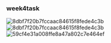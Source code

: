 ### week4task

![8dbf7f20b7fccaac84615f8fede4c3b](https://github.com/letian7/MCA-2023/assets/146345116/4bf113df-cc54-4087-8829-b3134bc5f79c)
![8dbf7f20b7fccaac84615f8fede4c3b](https://github.com/letian7/MCA-2023/assets/146345116/138bf9de-9b85-4bbf-b680-973a8434d28e)
![59cf4e31a008ffe8a47a802c7e464ef](https://github.com/letian7/MCA-2023/assets/146345116/0d216f60-d4b9-4617-8b07-997570309615)


